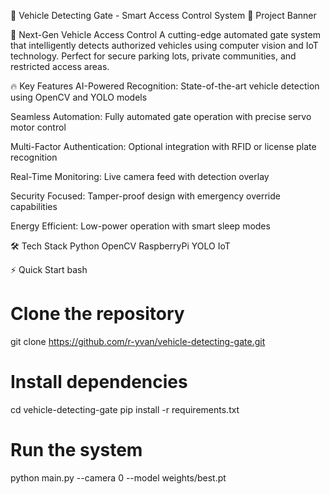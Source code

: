 🚗 Vehicle Detecting Gate - Smart Access Control System 🚪
Project Banner

🌟 Next-Gen Vehicle Access Control
A cutting-edge automated gate system that intelligently detects authorized vehicles using computer vision and IoT technology. Perfect for secure parking lots, private communities, and restricted access areas.

🔥 Key Features
AI-Powered Recognition: State-of-the-art vehicle detection using OpenCV and YOLO models

Seamless Automation: Fully automated gate operation with precise servo motor control

Multi-Factor Authentication: Optional integration with RFID or license plate recognition

Real-Time Monitoring: Live camera feed with detection overlay

Security Focused: Tamper-proof design with emergency override capabilities

Energy Efficient: Low-power operation with smart sleep modes

🛠️ Tech Stack
Python
OpenCV
RaspberryPi
YOLO
IoT

⚡ Quick Start
bash
# Clone the repository
git clone https://github.com/r-yvan/vehicle-detecting-gate.git

# Install dependencies
cd vehicle-detecting-gate
pip install -r requirements.txt

# Run the system
python main.py --camera 0 --model weights/best.pt

